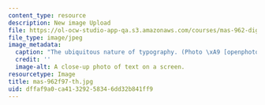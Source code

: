 ```yaml
---
content_type: resource
description: New image Upload
file: https://ol-ocw-studio-app-qa.s3.amazonaws.com/courses/mas-962-digital-typography-fall-1997/dffaf9a0ca41329258346dd32b841ff9_mas-962f97-th.jpg
file_type: image/jpeg
image_metadata:
  caption: "The ubiquitous nature of typography. (Photo \xA9 [openphoto.net](http://openphoto.net).)"
  credit: ''
  image-alt: A close-up photo of text on a screen.
resourcetype: Image
title: mas-962f97-th.jpg
uid: dffaf9a0-ca41-3292-5834-6dd32b841ff9
---
```

